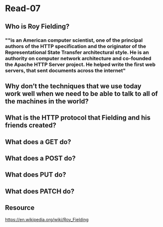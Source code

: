 # Read-07

## Who is Roy Fielding?

### ""is an American computer scientist, one of the principal authors of the HTTP specification and the originator of the Representational State Transfer architectural style. He is an authority on computer network architecture and co-founded the Apache HTTP Server project. He helped write the first web servers, that sent documents across the internet"

## Why don’t the techniques that we use today work well when we need to be able to talk to all of the machines in the world?


## What is the HTTP protocol that Fielding and his friends created?


## What does a GET do?


## What does a POST do?


## What does PUT do?


## What does PATCH do?

## Resource
https://en.wikipedia.org/wiki/Roy_Fielding